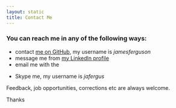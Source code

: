 ```yaml
---
layout: static
title: Contact Me
---
```

### You can reach me in any of the following ways:


- contact [me on GitHub](https://github.com/jamesferguson), my username is _jamesferguson_
- message me from [my LinkedIn profile](http://au.linkedin.com/pub/james-ferguson/13/821/2b4)
- email me with the
<script type="text/javascript"> id=79538; t=1; ctxt="contact me form"; </script>
<script type="text/javascript" src="http://kontactr.com/kpu/kontactr.js">ignore_me = "just a workaround";</script>
- Skype me, my username is _jafergus_

<p>Feedback, job opportunities, corrections etc are always welcome.</p>
<p>Thanks</p>